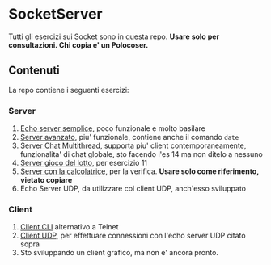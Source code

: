 # SocketServer

Tutti gli esercizi sui Socket sono in questa repo.
**Usare solo per consultazioni. Chi copia e' un Polocoser.**

## Contenuti
La repo contiene i seguenti esercizi:
### Server
1. [Echo server semplice](https://github.com/jfbergamo/SocketServer/tree/main/src/server/simple), poco funzionale e molto basilare
2. [Server avanzato](https://github.com/jfbergamo/SocketServer/tree/main/src/server/advanced), piu' funzionale, contiene anche il comando ```date```
3. [Server Chat Multithread](https://github.com/jfbergamo/SocketServer/tree/main/src/server/threaded), supporta piu' client contemporaneamente, funzionalita' di chat globale, sto facendo l'es 14 ma non ditelo a nessuno
4. [Server gioco del lotto](https://github.com/jfbergamo/SocketServer/tree/main/src/server/lotto), per esercizio 11
5. [Server con la calcolatrice](https://github.com/jfbergamo/SocketServer/tree/main/src/server/verifica), per la verifica. **Usare solo come riferimento, vietato copiare**
6. Echo Server UDP, da utilizzare col client UDP, anch'esso sviluppato
### Client
1. [Client CLI](https://github.com/jfbergamo/SocketServer/tree/main/src/client/simple) alternativo a Telnet
2. [Client UDP](https://github.com/jfbergamo/SocketServer/tree/main/src/client/udp), per effettuare connessioni con l'echo server UDP citato sopra
3. Sto sviluppando un client grafico, ma non e' ancora pronto.
